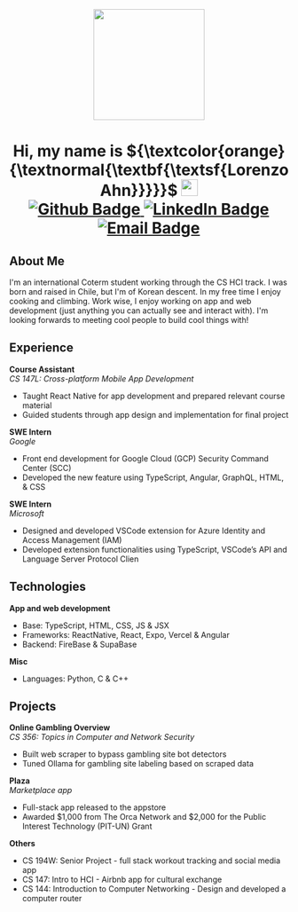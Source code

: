 <div align="center">
  <img src="https://gist.github.com/user-attachments/assets/a53151ad-d890-4ba7-86ba-5da98f1c9c5f" width="200" height="auto" aspect-ratio="1">
  <h1 align="center">
   Hi, my name is ${\textcolor{orange}{\textnormal{\textbf{\textsf{Lorenzo Ahn}}}}}$
    <img src="https://media.giphy.com/media/hvRJCLFzcasrR4ia7z/giphy.gif" width="30">
    <div align="center">
      <a href="https://github.com/lorenzoahn">
        <img src="https://img.shields.io/badge/GitHub-%23121011.svg?logo=github&logoColor=white" alt="Github Badge"/>
      </a>
      <a href="https://www.linkedin.com/in/siwoo-ahn/">
        <img src="https://custom-icon-badges.demolab.com/badge/LinkedIn-0A66C2?logo=linkedin-white&logoColor=fff" alt="LinkedIn Badge"/>
      </a>
      <a href="mailto:siwooahn@stanford.edu">
        <img src="https://img.shields.io/badge/Gmail-D14836?logo=gmail&logoColor=white" alt="Email Badge"/>
      </a>
    </div>
  </h1>
</div>


## About Me 

I'm an international Coterm student working through the CS HCI track. I was born and raised in Chile, but I'm of Korean descent. In my free time I enjoy cooking and climbing. Work wise, I enjoy working on app and web development (just anything you can actually see and interact with). I'm looking forwards to meeting cool people to build cool things with!

## Experience
**Course Assistant**
<br>*CS 147L: Cross-platform Mobile App Development*<br>
<ul>
  <li>Taught React Native for app development and prepared relevant course material
  <li>Guided students through app design and implementation for final project
</ul>

**SWE Intern**
<br>*Google*<br>
<ul>
  <li>Front end development for Google Cloud (GCP) Security Command Center (SCC) 
  <li> Developed the new feature using TypeScript, Angular, GraphQL, HTML, & CSS
</ul>

**SWE Intern**
<br>*Microsoft*<br>
<ul>
  <li>Designed and developed VSCode extension for Azure Identity and Access Management (IAM) 
  <li> Developed extension functionalities using TypeScript, VSCode’s API and Language Server Protocol Clien
</ul>

## Technologies
**App and web development**
* Base: TypeScript, HTML, CSS, JS & JSX
* Frameworks: ReactNative, React, Expo, Vercel & Angular
* Backend: FireBase & SupaBase

**Misc**
* Languages: Python, C & C++

## Projects
**Online Gambling Overview** 
<br>*CS 356: Topics in Computer and Network Security*<br>
<ul>
  <li>Built web scraper to bypass gambling site bot detectors
  <li>Tuned Ollama for gambling site labeling based on scraped data
</ul>

**Plaza** 
<br>*Marketplace app*<br>
<ul>
  <li>Full-stack app released to the appstore
  <li>Awarded $1,000 from The Orca Network and $2,000 for the Public Interest Technology (PIT-UN) Grant
</ul>

**Others** 
<ul>
  <li>CS 194W: Senior Project - full stack workout tracking and social media app
  <li>CS 147: Intro to HCI - Airbnb app for cultural exchange
  <li>CS 144: Introduction to Computer Networking - Design and developed a computer router
</ul>
